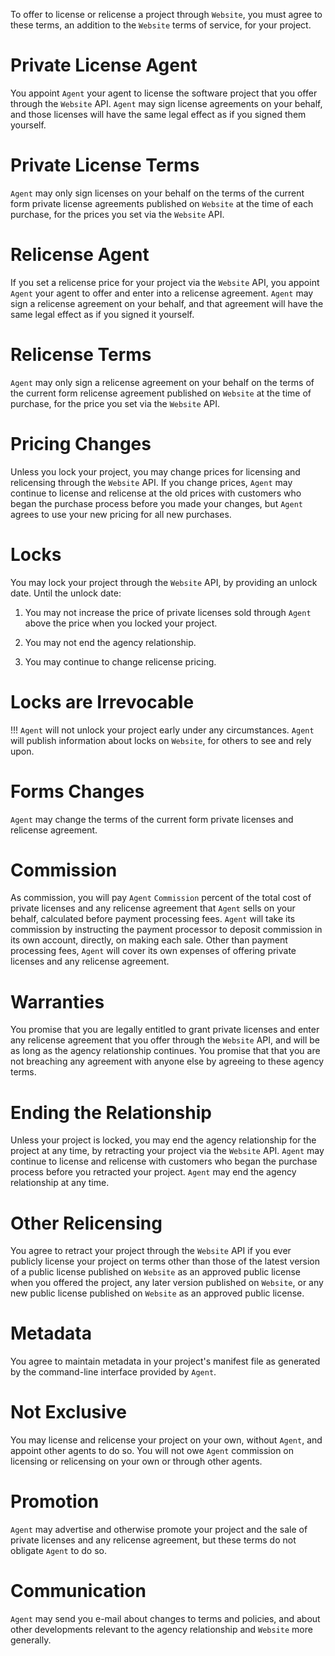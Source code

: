 To offer to license or relicense a project through `Website`, you must agree to these terms, an addition to the `Website` terms of service, for your project.

# Private License Agent

You appoint `Agent` your agent to license the software project that you offer through the `Website` API.  `Agent` may sign license agreements on your behalf, and those licenses will have the same legal effect as if you signed them yourself.

# Private License Terms

`Agent` may only sign licenses on your behalf on the terms of the current form private license agreements published on `Website` at the time of each purchase, for the prices you set via the `Website` API.

# Relicense Agent

If you set a relicense price for your project via the `Website` API, you appoint `Agent` your agent to offer and enter into a relicense agreement.  `Agent` may sign a relicense agreement on your behalf, and that agreement will have the same legal effect as if you signed it yourself.

# Relicense Terms

`Agent` may only sign a relicense agreement on your behalf on the terms of the current form relicense agreement published on `Website` at the time of purchase, for the price you set via the `Website` API.

# Pricing Changes

Unless you lock your project, you may change prices for licensing and relicensing through the `Website` API.  If you change prices, `Agent` may continue to license and relicense at the old prices with customers who began the purchase process before you made your changes, but `Agent` agrees to use your new pricing for all new purchases.

# Locks

You may lock your project through the `Website` API, by providing an unlock date.  Until the unlock date:

1.  You may not increase the price of private licenses sold through `Agent` above the price when you locked your project.

2.  You may not end the agency relationship.

3.  You may continue to change relicense pricing.

# Locks are Irrevocable

!!! `Agent` will not unlock your project early under any circumstances.  `Agent` will publish information about locks on `Website`, for others to see and rely upon.

# Forms Changes 

`Agent` may change the terms of the current form private licenses and relicense agreement.

# Commission

As commission, you will pay `Agent` `Commission` percent of the total cost of private licenses and any relicense agreement that `Agent` sells on your behalf, calculated before payment processing fees.  `Agent` will take its commission by instructing the payment processor to deposit commission in its own account, directly, on making each sale.  Other than payment processing fees, `Agent` will cover its own expenses of offering private licenses and any relicense agreement.

# Warranties

You promise that you are legally entitled to grant private licenses and enter any relicense agreement that you offer through the `Website` API, and will be as long as the agency relationship continues.  You promise that that you are not breaching any agreement with anyone else by agreeing to these agency terms.

# Ending the Relationship

Unless your project is locked, you may end the agency relationship for the project at any time, by retracting your project via the `Website` API.  `Agent` may continue to license and relicense with customers who began the purchase process before you retracted your project.  `Agent` may end the agency relationship at any time.

# Other Relicensing

You agree to retract your project through the `Website` API if you ever publicly license your project on terms other than those of the latest version of a public license published on `Website` as an approved public license when you offered the project, any later version published on `Website`, or any new public license published on `Website` as an approved public license.

# Metadata

You agree to maintain metadata in your project's manifest file as generated by the command-line interface provided by `Agent`.

# Not Exclusive

You may license and relicense your project on your own, without `Agent`, and appoint other agents to do so.  You will not owe `Agent` commission on licensing or relicensing on your own or through other agents.

# Promotion

`Agent` may advertise and otherwise promote your project and the sale of private licenses and any relicense agreement, but these terms do not obligate `Agent` to do so.

# Communication

`Agent` may send you e-mail about changes to terms and policies, and about other developments relevant to the agency relationship and `Website` more generally.

